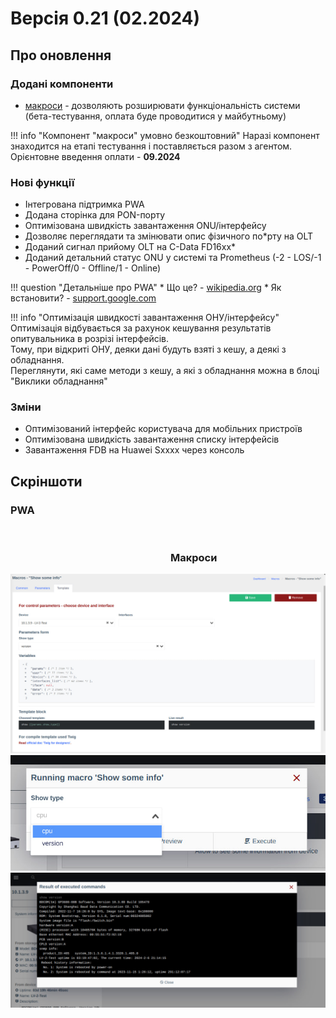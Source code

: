 # Версія 0.21 (02.2024)

## Про оновлення

###  Додані компоненти

- [макроси](../components/macros/getting-started.md) - дозволяють розширювати функціональність системи (бета-тестування, оплата буде проводитися у майбутньому)

!!! info   "Компонент "макроси" умовно безкоштовний"
    Наразі компонент знаходится на етапі тестування і поставляється разом з агентом.         
    Орієнтовне введення оплати - **09.2024**      

###  Нові функції
  
- Інтегрована підтримка PWA
- Додана сторінка для PON-порту
- Оптимізована швидкість завантаження ONU/інтерфейсу
- Дозволяє переглядати та змінювати опис фізичного по*рту на OLT
- Доданий сигнал прийому OLT на C-Data FD16xx*
- Доданий детальний статус ONU у системі та Prometheus (-2 - LOS/-1 - PowerOff/0 - Offline/1 - Online)

!!! question "Детальніше про PWA"
    * Що це? - [wikipedia.org](https://uk.wikipedia.org/wiki/%D0%9F%D0%BE%D1%81%D1%82%D1%83%D0%BF%D0%BE%D0%B2%D0%B8%D0%B9_%D0%B2%D0%B5%D0%B1%D0%B7%D0%B0%D1%81%D1%82%D0%BE%D1%81%D1%83%D0%BD%D0%BE%D0%BA)
    * Як встановити? -  [support.google.com](https://support.google.com/chrome/answer/9658361?hl=en&co=GENIE.Platform%3DDesktop)

!!! info "Оптимізація швидкості завантаження ОНУ/інтерфейсу"
    Оптимізація відбувається за рахунок кешування результатів опитувальника в розрізі інтерфейсів.       
    Тому, при відкриті ОНУ, деяки дані будуть взяті з кешу, а деякі з обладнання.       
    Переглянути, які саме методи з кешу, а які з обладнання можна в блоці "Виклики обладнання"    
    
###  Зміни
  
- Оптимізований інтерфейс користувача для мобільних пристроїв
- Оптимізована швидкість завантаження списку інтерфейсів
- Завантаження FDB на Huawei Sxxxx через консоль



## Скріншоти
### PWA 
<div>
<div style="width: 50%; float: left; padding: 2px"><img src="../../assets/0_21/photo_5_2024-02-08_12-12-04.jpg" alt=""></div>
<div style="width: 50%; float: left; padding: 2px"><img src="../../assets/0_21/photo_6_2024-02-08_12-12-04.jpg" alt=""></div>
<div><img src="../../assets/0_21/photo_4_2024-02-08_12-12-04.jpg" alt=""></div>
</div>


### Макроси
![](../assets/0_21/photo_1_2024-02-08_12-12-04.jpg)
![](../assets/0_21/photo_3_2024-02-08_12-12-04.jpg)
![](../assets/0_21/photo_2_2024-02-08_12-12-04.jpg)